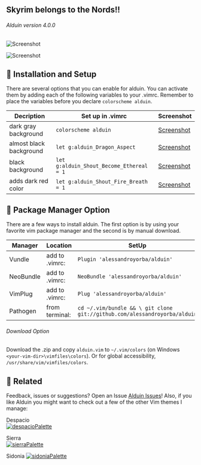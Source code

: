 Skyrim belongs to the Nords!!
-------

###### Alduin version 4.0.0
![Screenshot](https://cloud.githubusercontent.com/assets/11221489/21754581/230ea54e-d5b8-11e6-9691-51fa154bbf08.png)

![Screenshot](https://cloud.githubusercontent.com/assets/11221489/21465616/b94e9722-c95f-11e6-95a2-d96ceb58cc94.png)


:rocket: Installation and Setup
---------------
There are several options that you can enable for alduin. You can activate them by adding each of the following variables to your .vimrc. Remember to place the variables before you declare `colorscheme alduin`.

| Decription                            | Set up in .vimrc                            | Screenshot                          |
|---------------------------------------|---------------------------------------------|-------------------------------------|
| dark gray background                  | `colorscheme alduin`                        | [Screenshot](https://cloud.githubusercontent.com/assets/11221489/21465616/b94e9722-c95f-11e6-95a2-d96ceb58cc94.png) |
| almost black background               | `let g:alduin_Dragon_Aspect`                | [Screenshot](https://cloud.githubusercontent.com/assets/11221489/21465618/c067bc3c-c95f-11e6-89e6-724f37fc54f3.png) |
| black background                      | `let g:alduin_Shout_Become_Ethereal = 1`    | [Screenshot](https://cloud.githubusercontent.com/assets/11221489/21465619/c858399e-c95f-11e6-8585-a944628673b0.png) |
| adds dark red color                   | `let g:alduin_Shout_Fire_Breath = 1`        | [Screenshot](https://cloud.githubusercontent.com/assets/11221489/21465622/e741e9b8-c95f-11e6-8b66-c753115a69c7.png) |

:open_file_folder: Package Manager Option
---------------
There are a few ways to install alduin. The first option is by using your favorite vim package manager and the second is by manual download.

| Manager          | Location       | SetUp                                                                     |
|------------------|----------------|---------------------------------------------------------------------------|
| Vundle           | add to .vimrc: | `Plugin 'alessandroyorba/alduin'`                                         |
| NeoBundle        | add to .vimrc: | `NeoBundle 'alessandroyorba/alduin'`                                      |
| VimPlug          | add to .vimrc: | `Plug 'alessandroyorba/alduin'`                                           |
| Pathogen         | from terminal: | `cd ~/.vim/bundle && \ git clone git://github.com/alessandroyorba/alduin` |

###### Download Option
Download the .zip and copy `alduin.vim` to `~/.vim/colors` (on Windows `<your-vim-dir>\vimfiles\colors`). Or for global accessibility, `/usr/share/vim/vimfiles/colors`.


:octopus: Related
-------
Feedback, issues or suggestions? Open an Issue [Alduin Issues](https://github.com/AlessandroYorba/Alduin/issues)! Also, if you like Alduin you might want to check out a few of the other Vim themes I manage:

Despacio  
[![despacioPalette](https://cloud.githubusercontent.com/assets/11221489/21754583/279ff8e2-d5b8-11e6-9af5-61116c153848.png)](https://github.com/AlessandroYorba/Despacio)

Sierra  
[![sierraPalette](https://cloud.githubusercontent.com/assets/11221489/21754584/2c79e256-d5b8-11e6-9d77-79a35253052a.png)](https://github.com/AlessandroYorba/Sierra)

Sidonia
[![sidoniaPalette](https://cloud.githubusercontent.com/assets/11221489/21754587/30c8dff6-d5b8-11e6-9c69-676ab2a18d13.png)](https://github.com/AlessandroYorba/Sidonia)
